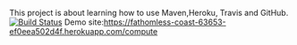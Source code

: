 This project is about learning how to use Maven,Heroku, Travis and GitHub.
[![Build Status](https://app.travis-ci.com/Aylindogn/myDemoApp.svg?token=CBQBf4zxrqhi8p7zJXxi&branch=main)](https://app.travis-ci.com/Aylindogn/myDemoApp)
Demo site:https://fathomless-coast-63653-ef0eea502d4f.herokuapp.com/compute